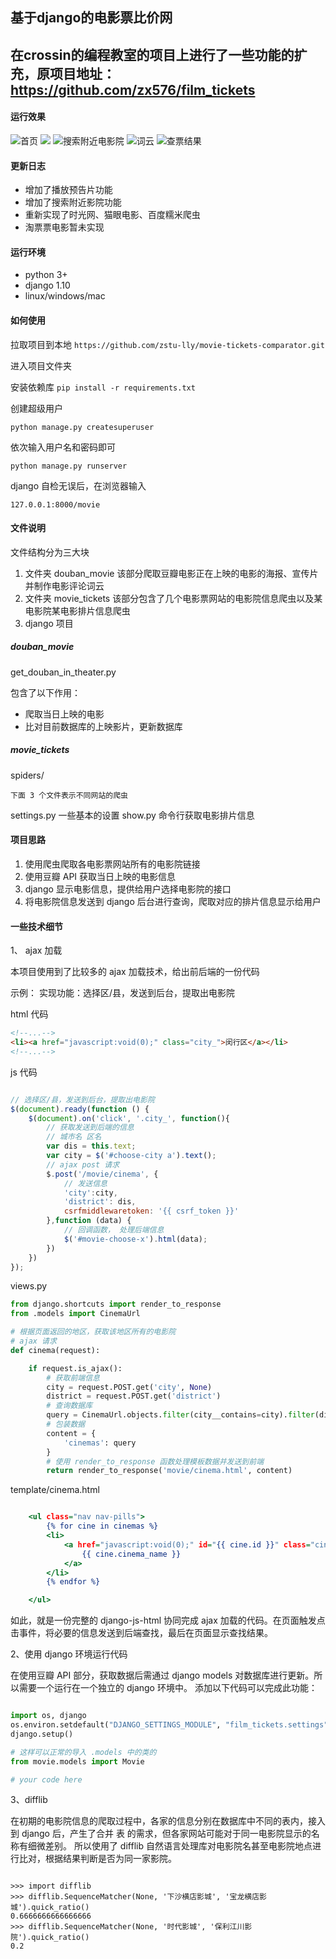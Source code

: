 ## 基于django的电影票比价网
## 在crossin的编程教室的项目上进行了一些功能的扩充，原项目地址：https://github.com/zx576/film_tickets

#### 运行效果
![首页](https://github.com/zstu-lly/film_tickets-master/blob/master/images/IMG_5276.PNG)
![](https://github.com/zstu-lly/film_tickets-master/blob/master/images/IMG_5278.PNG)
![搜索附近电影院](https://github.com/zstu-lly/film_tickets-master/blob/master/images/IMG_5279.PNG)
![词云](https://github.com/zstu-lly/film_tickets-master/blob/master/images/IMG_5281.PNG)
![查票结果](https://github.com/zstu-lly/film_tickets-master/blob/master/images/IMG_5256.PNG)

#### 更新日志
- 增加了播放预告片功能
- 增加了搜索附近影院功能
- 重新实现了时光网、猫眼电影、百度糯米爬虫
- 淘票票电影暂未实现

#### 运行环境

- python 3+
- django 1.10
- linux/windows/mac

#### 如何使用
拉取项目到本地
`https://github.com/zstu-lly/movie-tickets-comparator.git`

进入项目文件夹

安装依赖库
`pip install -r requirements.txt`



创建超级用户

`python manage.py createsuperuser`

依次输入用户名和密码即可

`python manage.py runserver`

django 自检无误后，在浏览器输入

`127.0.0.1:8000/movie`

#### 文件说明

文件结构分为三大块

1. 文件夹 douban_movie 该部分爬取豆瓣电影正在上映的电影的海报、宣传片并制作电影评论词云
2. 文件夹 movie_tickets 该部分包含了几个电影票网站的电影院信息爬虫以及某电影院某电影排片信息爬虫
3. django 项目

##### douban_movie

get_douban_in_theater.py 

包含了以下作用：

- 爬取当日上映的电影
- 比对目前数据库的上映影片，更新数据库


##### movie_tickets
  
spiders/
  
    下面 3 个文件表示不同网站的爬虫
  
    
settings.py 一些基本的设置
show.py 命令行获取电影排片信息


#### 项目思路

1. 使用爬虫爬取各电影票网站所有的电影院链接
2. 使用豆瓣 API 获取当日上映的电影信息
3. django 显示电影信息，提供给用户选择电影院的接口
4. 将电影院信息发送到 django 后台进行查询，爬取对应的排片信息显示给用户


#### 一些技术细节

1、 ajax 加载

本项目使用到了比较多的 ajax 加载技术，给出前后端的一份代码

示例：
实现功能：选择区/县，发送到后台，提取出电影院

html 代码

```html
<!--...-->
<li><a href="javascript:void(0);" class="city_">闵行区</a></li>
<!--...-->
```

js 代码

```javascript

// 选择区/县，发送到后台，提取出电影院
$(document).ready(function () {
    $(document).on('click', '.city_', function(){
        // 获取发送到后端的信息
        // 城市名 区名
        var dis = this.text;
        var city = $('#choose-city a').text();
        // ajax post 请求
        $.post('/movie/cinema', {
            // 发送信息
            'city':city,
            'district': dis,
            csrfmiddlewaretoken: '{{ csrf_token }}'
        },function (data) {
            // 回调函数， 处理后端信息
            $('#movie-choose-x').html(data);
        })
    })
});
```
views.py

```python
from django.shortcuts import render_to_response
from .models import CinemaUrl

# 根据页面返回的地区，获取该地区所有的电影院
# ajax 请求
def cinema(request):

    if request.is_ajax():
        # 获取前端信息
        city = request.POST.get('city', None)
        district = request.POST.get('district')
        # 查询数据库
        query = CinemaUrl.objects.filter(city__contains=city).filter(district__startswith=district)
        # 包装数据
        content = {
            'cinemas': query
        }
        # 使用 render_to_response 函数处理模板数据并发送到前端
        return render_to_response('movie/cinema.html', content)

```

template/cinema.html

```djangotemplate

    <ul class="nav nav-pills">
        {% for cine in cinemas %}
        <li>
            <a href="javascript:void(0);" id="{{ cine.id }}" class="cinema">
                {{ cine.cinema_name }}  
            </a>
        </li>
        {% endfor %}

    </ul>

```

如此，就是一份完整的 django-js-html 协同完成 ajax 加载的代码。在页面触发点击事件，将必要的信息发送到后端查找，最后在页面显示查找结果。


2、使用 django 环境运行代码

在使用豆瓣 API 部分，获取数据后需通过 django models 对数据库进行更新。所以需要一个运行在一个独立的 django 环境中。
添加以下代码可以完成此功能：

```python

import os, django
os.environ.setdefault("DJANGO_SETTINGS_MODULE", "film_tickets.settings")
django.setup()

# 这样可以正常的导入 .models 中的类的
from movie.models import Movie

# your code here
```

3、difflib


在初期的电影院信息的爬取过程中，各家的信息分别在数据库中不同的表内，接入到 django 后，产生了合并 表 的需求，但各家网站可能对于同一电影院显示的名称有细微差别。
所以使用了 difflib 自然语言处理库对电影院名甚至电影院地点进行比对，根据结果判断是否为同一家影院。

```

>>> import difflib
>>> difflib.SequenceMatcher(None, '下沙横店影城', '宝龙横店影城').quick_ratio()
0.6666666666666666
>>> difflib.SequenceMatcher(None, '时代影城', '保利江川影院').quick_ratio()
0.2
```
